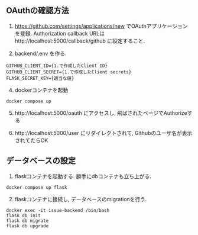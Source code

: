 ## OAuthの確認方法

1. https://github.com/settings/applications/new でOAuthアプリケーションを登録.
Authorization callback URLは http://localhost:5000/callback/github に設定すること.

2. backend/.env を作る.

```
GITHUB_CLIENT_ID={1.で作成したClient ID}
GITHUB_CLIENT_SECRET={1.で作成したClient secrets}
FLASK_SECRET_KEY={適当な値}
```

4. dockerコンテナを起動
```
docker compose up
```

5. http://localhost:5000/oauth にアクセスし, 飛ばされたページでAuthorizeする

6. http://localhost:5000/user にリダイレクトされて, Githubのユーザ名が表示されてたらOK

## データベースの設定

1. flaskコンテナを起動する. 勝手にdbコンテナも立ち上がる.
```
docker compose up flask
```

2. flaskコンテナに接続し, データベースのmigrationを行う.
```
docker exec -it issue-backend /bin/bash
flask db init
flask db migrate
flask db upgrade
```